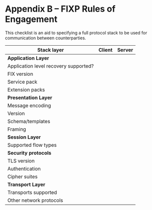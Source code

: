 # Appendix B – FIXP Rules of Engagement

This checklist is an aid to specifying a full protocol stack to be used for communication between counterparties.

| Stack layer                           | Client                     | Server      |
|---------------------------------------|----------------------------|-------------|
| **Application Layer**                 |							 |			   |
| Application level recovery supported? |                            |             |
| FIX version                           |                            |             |                                      
| Service pack                          |                            |             |                                     
| Extension packs                       |                            |             |
| **Presentation Layer**                |							 |			   |
| Message encoding                      |							 |			   |                                      
| Version                               |							 |			   |                                
| Schema/templates                      |							 |			   |      
| Framing                               |							 |			   |
| **Session Layer**                     |							 |			   |
| Supported flow types                  |							 |			   |
| **Security protocols**                |							 |			   |                                      
| TLS version                           |             |
| Authentication                        |                            |             |
| Cipher suites                         |                            |             |
| **Transport Layer**                   |                            |             |
| Transports supported                  |                            |             |                   
| Other network protocols               |                            |             |
